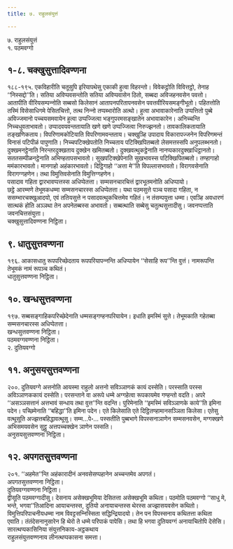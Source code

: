 ```yaml
---
title: ७. राहुलसंयुत्तं

---
```

७. राहुलसंयुत्तं  
१. पठमवग्गो  


## १-८. चक्खुसुत्तादिवण्णना

१८८-१९५. एकविहारीति चतूसुपि इरियापथेसु एकाकी हुत्वा विहरन्तो। विवेकट्ठोति विवित्तट्ठो, तेनाह ‘‘निस्सद्दो’’ति। सतिया अविप्पवसन्तोति सतिया अविप्पवासेन ठितो, सब्बदा अविजहनवसेन पवत्तो। आतापीति वीरियसम्पन्‍नोति सब्बसो किलेसानं आतापनपरितापनवसेन पवत्तवीरियसमङ्गीभूतो। पहितत्तोति तस्मिं विसेसाधिगमे पेसितचित्तो, तत्थ निन्‍नो तप्पब्भारोति अत्थो। हुत्वा अभावाकारेनाति उप्पत्तितो पुब्बे अविज्‍जमानो पच्‍चयसमवायेन हुत्वा उप्पज्‍जित्वा भङ्गुपरमसङ्खातेन अभावाकारेन। अनिच्‍चन्ति निच्‍चधुवताभावतो। उप्पादवयवन्ततायाति खणे खणे उप्पज्‍जित्वा निरुज्झनतो। तावकालिकतायाति तङ्खणिकताय। विपरिणामकोटियाति विपरिणामवन्तताय। चक्खुञ्हि उपादाय विकारापज्‍जनेन विपरिणमन्तं विनासं पटिपीळं पापुणाति। निच्‍चपटिक्खेपतोति निच्‍चताय पटिक्खिपितब्बतो लेसमत्तस्सपि अनुपलब्भनतो। दुक्खमनट्ठेनाति निरन्तरदुक्खताय दुक्खेन खमितब्बतो। दुक्खवत्थुकट्ठेनाति नानप्पकारदुक्खाधिट्ठानतो। सततसम्पीळनट्ठेनाति अभिण्हतापसभावतो। सुखपटिक्खेपेनाति सुखभावस्स पटिक्खिपितब्बतो। तण्हागाहो ममंकारभावतो। मानगाहो अहंकारभावतो। दिट्ठिगाहो ‘‘अत्ता मे’’ति विपल्‍लासभावतो। विरागवसेनाति विरागग्गहणेन। तथा विमुत्तिवसेनाति विमुत्तिग्गहणेन।  
पसादाव गहिता द्वारभावप्पत्तस्स अधिप्पेतत्ता। सम्मसनचारचित्तं द्वारभूतमनोति अधिप्पायो।  
छट्ठे आरम्मणे तेभूमकधम्मा सम्मसनचारस्स अधिप्पेतत्ता। यथा पठमसुत्ते पञ्‍च पसादा गहिता, न ससम्भारचक्खुआदयो, एवं ततियसुत्ते न पसादवत्थुकचित्तमेव गहितं। न तंसम्पयुत्ता धम्मा। एवञ्हि अवधारणं सात्थकं होति अञ्‍ञथा तेन अपनेतब्बस्स अभावतो। सब्बत्थाति सब्बेसु चतुत्थसुत्तादीसु। जवनप्पत्ताति जवनचित्तसंयुत्ता।  
चक्खुसुत्तादिवण्णना निट्ठिता।  


## ९. धातुसुत्तवण्णना

१९६. आकासधातु रूपपरिच्छेदताय रूपपरियापन्‍नन्ति अधिप्पायेन ‘‘सेसाहि रूप’’न्ति वुत्तं। नामरूपन्ति तेभूमकं नामं रूपञ्‍च कथितं।  
धातुसुत्तवण्णना निट्ठिता।  


## १०. खन्धसुत्तवण्णना

१९७. सब्बसङ्गाहिकपरिच्छेदेनाति धम्मसङ्गण्हनपरियायेन। इधाति इमस्मिं सुत्ते। तेभूमकाति गहेतब्बा सम्मसनचारस्स अधिप्पेतत्ता।  
खन्धसुत्तवण्णना निट्ठिता।  
पठमवग्गवण्णना निट्ठिता।  
२. दुतियवग्गो  


## ११. अनुसयसुत्तवण्णना

२००. दुतियवग्गे अत्तनोति आयस्मा राहुलो अत्तनो सविञ्‍ञाणकं कायं दस्सेति। परस्साति परस्स अविञ्‍ञाणककायं दस्सेति। परसन्ताने वा अरूपे धम्मे अग्गहेत्वा रूपकायमेव गण्हन्तो वदति। अपरे ‘‘असञ्‍ञसत्तानं अत्तभावं सन्धाय तथा वुत्त’’न्ति वदन्ति। पुरिमेनाति ‘‘इमस्मिं सविञ्‍ञाणके काये’’ति इमिना पदेन। पच्छिमेनाति ‘‘बहिद्धा’’ति इमिना पदेन। एते किलेसाति एते दिट्ठितण्हामानसञ्‍ञिता किलेसा। एतेसु वत्थूसूति अज्झत्तबहिद्धावत्थूसु। सम्म…पे॰… पस्सतीति पुब्बभागे विपस्सनाञाणेन सम्मसनवसेन, मग्गक्खणे अभिसमयवसेन सुट्ठु अत्तपच्‍चक्खेन ञाणेन पस्सति।  
अनुसयसुत्तवण्णना निट्ठिता।  


## १२. अपगतसुत्तवण्णना

२०१. ‘‘अहमेत’’न्ति अहंकारादीनं अनवसेसप्पहानेन अच्‍चन्तमेव अपगतं।  
अपगतसुत्तवण्णना निट्ठिता।  
दुतियवग्गवण्णना निट्ठिता।  
द्वीसूति पठमवग्गादीसु। देसनाय असेक्खभूमिया देसितत्ता असेक्खभूमि कथिता। पठमोति पठमवग्गो ‘‘साधु मे, भन्ते, भगवा’’तिआदिना आयाचन्तस्स, दुतियो अनायाचन्तस्स थेरस्स अज्झासयवसेन कथितो। विमुत्तिपरिपाचनीयधम्मा नाम विवट्टसन्‍निस्सिता सद्धिन्द्रियादयो। तेन पन विपस्सनाय कथितत्ता कथिता एवाति। तंतंदेसनानुसारेन हि थेरो ते धम्मे परिपाकं पापेसि। तथा हि भगवा दुतियवग्गं अनायाचितोपि देसेसि।  
सारत्थप्पकासिनिया संयुत्तनिकाय-अट्ठकथाय  
राहुलसंयुत्तवण्णनाय लीनत्थप्पकासना समत्ता।  